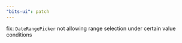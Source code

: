 ```yaml
---
"bits-ui": patch
---
```


fix: `DateRangePicker` not allowing range selection under certain value conditions
